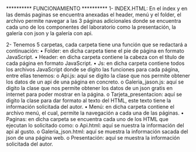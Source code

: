 ********** FUNCIONAMIENTO **********
1- INDEX.HTML: En el índex y en las demás paginas se encuentra anexadas el header, menú y el folder, el archivo permite navegar a las 3 páginas adicionales donde
se encuentra cada uno de los componentes del laboratorio como la presentación, la galería con json y la galería con api.

2- Tenemos 5 carpetas, cada carpeta tiene una función que se redactará a continuación:
    •	Folder: en dicha carpeta tiene el pie de página en formato JavaScript.
    •	Header: en dicha carpeta contiene la cabeza con el título de cada página en formato JavaScript.
    •	Js: en dicha carpeta contiene todos los archivos JavaScript donde se digito las funciones para cada página, entre ellas tenemos:
        o	Api.js: aquí se digito la clase que nos permite obtener los datos de un api de una página en concreto.
        o	Galeria_jason.js: aquí se digito la clase que nos permite obtener los datos de un json gratis en internet para poder mostrar en la página.
        o	Tarjeta_presentacion: aquí se digito la clase para dar formato al texto del HTML, este texto tiene la información solicitada del autor.
    •	Menú: en dicha carpeta contiene el archivo menú, el cual, permite la navegación a cada una de las páginas.
    •	Paginas: en dicha carpeta se encuentra cada uno de los HTML que ejecutan lo solicitado como:
        o	Api.html: aquí se nuestra la información del api al gusto.
        o	Galeria_json.html: aquí se muestra la información sacada del json de una página web.
        o	Presentación: aquí se muestra la información solicitada del autor.
